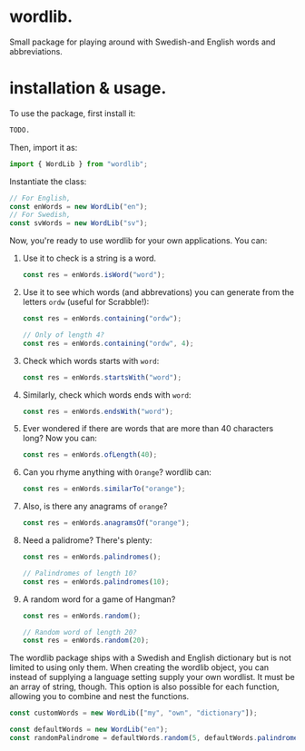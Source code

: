 # wordlib.
Small package for playing around with Swedish-and English words and abbreviations.

# installation & usage.
To use the package, first install it:
```bash
TODO.
```
Then, import it as:
```javascript
import { WordLib } from "wordlib";
```
Instantiate the class:
```javascript
// For English,
const enWords = new WordLib("en");
// For Swedish,
const svWords = new WordLib("sv");
```
Now, you're ready to use wordlib for your own applications. You can:
1. Use it to check is a string is a word.
   ```javascript
   const res = enWords.isWord("word");
   ```
2. Use it to see which words (and abbrevations) you can generate from the letters `ordw` (useful for Scrabble!):
   ```javascript
   const res = enWords.containing("ordw");

   // Only of length 4?
   const res = enWords.containing("ordw", 4);
   ```
3. Check which words starts with `word`:
   ```javascript
   const res = enWords.startsWith("word");
   ```
4. Similarly, check which words ends with `word`:
   ```javascript
   const res = enWords.endsWith("word");
   ```
5. Ever wondered if there are words that are more than 40 characters long? Now you can:
   ```javascript
   const res = enWords.ofLength(40);
   ```
6. Can you rhyme anything with `Orange`? wordlib can:
   ```javascript
   const res = enWords.similarTo("orange");
   ```
7. Also, is there any anagrams of `orange`?
   ```javascript
   const res = enWords.anagramsOf("orange");
   ```
8. Need a palidrome? There's plenty:
   ```javascript
   const res = enWords.palindromes();

   // Palindromes of length 10?
   const res = enWords.palindromes(10);
   ```
9. A random word for a game of Hangman?
      ```javascript
   const res = enWords.random();

   // Random word of length 20?
   const res = enWords.random(20);
   ```
The wordlib package ships with a Swedish and English dictionary but is not limited to using only them. When creating the wordlib object, you can instead of supplying a language setting supply your own wordlist. It must be an array of string, though. This option is also possible for each function, allowing you to combine and nest the functions.
```javascript
const customWords = new WordLib(["my", "own", "dictionary"]);

const defaultWords = new WordLib("en");
const randomPalindrome = defaultWords.random(5, defaultWords.palindromes())

```
